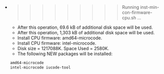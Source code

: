 * >>>>>>>>> Running inst-min-con-firmware-cpu.sh ...
  * After this operation, 69.6 kB of additional disk space will be used.
  * After this operation, 1,303 kB of additional disk space will be used.
  * Install CPU firmware: amd64-microcode.
  * Install CPU firmware: intel-microcode.
  * Disk size = 1217088K. Space Used = 2580K.
  * The following NEW packages will be installed:
  ```bash
  amd64-microcode
  intel-microcode iucode-tool
  ```
